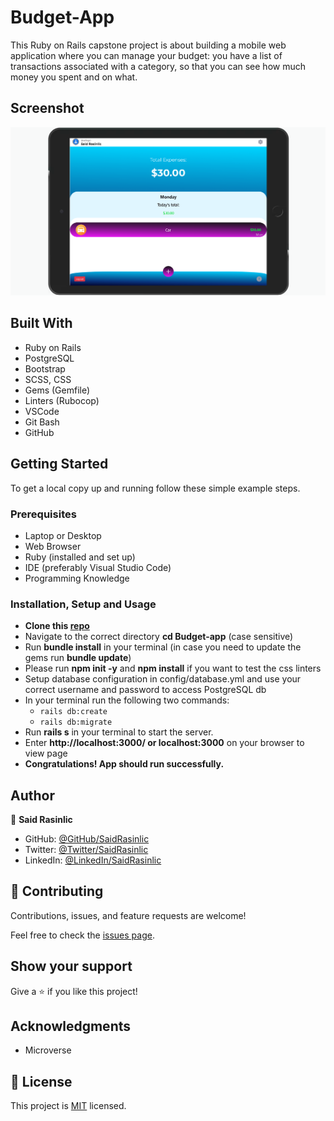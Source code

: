 # Budget-App

This Ruby on Rails capstone project is about building a mobile web application where you can manage your budget: you have a list of transactions associated with a category, so that you can see how much money you spent and on what.


## Screenshot
<p align="center"><img src="./app/assets/images/Budget-App-Screenshot.png" alt="Desktop Snapshot" /></>


## Built With

- Ruby on Rails
- PostgreSQL
- Bootstrap
- SCSS, CSS
- Gems (Gemfile)
- Linters (Rubocop)
- VSCode
- Git Bash
- GitHub

## Getting Started

To get a local copy up and running follow these simple example steps.

### Prerequisites

- Laptop or Desktop
- Web Browser
- Ruby (installed and set up)
- IDE (preferably Visual Studio Code)
- Programming Knowledge

### Installation, Setup and Usage

- **Clone this [repo](https://github.com/SaidRasinlic/Budget-App)**
- Navigate to the correct directory **cd Budget-app** (case sensitive)
- Run **bundle install** in your terminal (in case you need to update the gems run **bundle update**)
- Please run **npm init -y** and **npm install** if you want to test the css linters
- Setup database configuration in config/database.yml and use your correct username and password to access PostgreSQL db
- In your terminal run the following two commands:
  - `rails db:create`
  - `rails db:migrate`
- Run **rails s** in your terminal to start the server.
- Enter **http://localhost:3000/ or localhost:3000** on your browser to view page
- **Congratulations! App should run successfully.**


## Author

👤 **Said Rasinlic**

- GitHub: [@GitHub/SaidRasinlic](https://github.com/SaidRasinlic)
- Twitter: [@Twitter/SaidRasinlic](https://twitter.com/SaidRasinlic)
- LinkedIn: [@LinkedIn/SaidRasinlic](https://www.linkedin.com/in/SaidRasinlic)


## 🤝 Contributing

Contributions, issues, and feature requests are welcome!

Feel free to check the [issues page](../../issues/).

## Show your support

Give a ⭐️ if you like this project!

## Acknowledgments

- Microverse 

## 📝 License

This project is [MIT](LICENSE) licensed.
